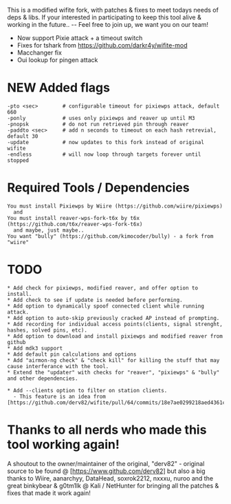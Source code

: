 
This is a modified wifite fork, with patches & fixes to meet todays needs of deps & libs.
If your interested in participating to keep this tool alive & working in the future..
  -- Feel free to join up, we want you on our team!

* Now support Pixie attack + a timeout switch
* Fixes for tshark from https://github.com/darkr4y/wifite-mod
* Macchanger fix
* Oui lookup for pingen attack

# NEW Added flags
    -pto <sec>        # configurable timeout for pixiewps attack, default 660
    -ponly            # uses only pixiewps and reaver up until M3
    -pnopsk           # do not run retrieved pin through reaver
    -paddto <sec>     # add n seconds to timeout on each hash retrevial, default 30
    -update           # now updates to this fork instead of original wifite
    -endless          # will now loop through targets forever until stopped
    
    
# Required Tools / Dependencies

    You must install Pixiewps by Wiire (https://github.com/wiire/pixiewps)
      and 
    You must install reaver-wps-fork-t6x by t6x (https://github.com/t6x/reaver-wps-fork-t6x)
      and maybe, just maybe..
    You want "bully" (https://github.com/kimocoder/bully) - a fork from "wiire"

# TODO
    * Add check for pixiewps, modified reaver, and offer option to install.
    * Add check to see if update is needed before performing.
    * Add option to dynamically spoof connected client while running attack.
    * Add option to auto-skip previously cracked AP instead of prompting.
    * Add recording for individual access points(clients, signal strenght, hashes, solved pins, etc).   
    * Add option to download and install pixiewps and modified reaver from github
    * Add mdk3 support
    * Add default pin calculations and options
    * Add "airmon-ng check" & "check kill" for killing the stuff that may cause interferance with the tool.
    * Extend the "updater" with checks for "reaver", "pixiewps" & "bully" and other dependencies.
    
    * Add --clients option to filter on station clients.
      - This feature is an idea from [https://github.com/derv82/wifite/pull/64/commits/18e7ae0299218aed4361cf3fa7558001cb3c1da5]


# Thanks to all nerds who made this tool working again!

A shoutout to the owner/maintainer of the original, "derv82" - original source to be found @ [https://www.github.com/derv82]
but also a big thanks to Wiire, aanarchyy, DataHead, soxrok2212, nxxxu, nuroo and the great binkybear & g0tm1lk @ Kali / NetHunter for bringing all the patches & fixes that made it work again!

